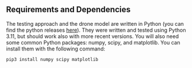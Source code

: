 ## Requirements and Dependencies

The testing approach and the drone model are written in Python (you can find the python releases [here](https://www.python.org/downloads/)).
They were written and tested using Python 3.11, but should work also with more recent versions.
You will also need some common Python packages: numpy, scipy, and matplotlib.
You can install them with the following command:
```
pip3 install numpy scipy matplotlib
```
